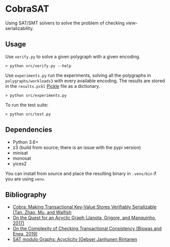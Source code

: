 # CobraSAT

Using SAT/SMT solvers to solve the problem of checking _view_-serializability.

## Usage

Use `verify.py` to solve a given polygraph with a given encoding.

```
> python src/verify.py --help
```

Use `experiments.py` run the experiments, solving all the polygraphs in `polygraphs/workloads3` with every available encoding. The results are stored in the `results.pckl` [Pickle](https://docs.python.org/3/library/pickle.html) file as a dictionary.
```
> python src/experiments.py
```

To run the test suite:
```
> python src/test.py
```

## Dependencies

- Python 3.6+
- z3 (build from source; there is an issue with the pypi version)
- minisat
- monosat
- yices2

You can install from source and place the resulting binary in `.venv/bin` if you are using `venv`.

## Bibliography

- [Cobra: Making Transactional Key-Value Stores Verifiably Serializable (Tan, Zhao, Mu, and Walfish](http://naizhengtan.github.io/)
- [On the Quest for an Acyclic Graph (Janota, Grigore, and Manquinho, 2017)](https://arxiv.org/abs/1708.01745)
- [On the Complexity of Checking Transactional Consistency (Biswas and Enea, 2019)](https://arxiv.org/abs/1908.0450)
- [SAT modulo Graphs: Acyclicity (Gebser Janhunen Rintanen](https://link.springer.com/chapter/10.1007/978-3-319-11558-0_10)
